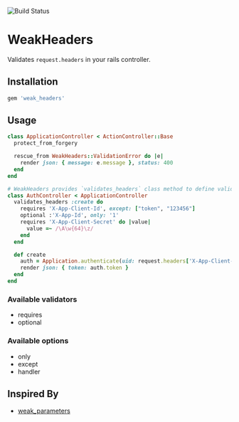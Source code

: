 ![Build Status](https://api.travis-ci.org/kenchan0130/weak_headers.png)

# WeakHeaders
Validates `request.headers` in your rails controller.

## Installation
```ruby
gem 'weak_headers'
```

## Usage
```ruby
class ApplicationController < ActionController::Base
  protect_from_forgery

  rescue_from WeakHeaders::ValidationError do |e|
    render json: { message: e.message }, status: 400
  end
end

# WeakHeaders provides `validates_headers` class method to define validations.
class AuthController < ApplicationController
  validates_headers :create do
    requires 'X-App-Client-Id', except: ["token", "123456"]
    optional :'X-App-Id', only: '1'
    requires 'X-App-Client-Secret' do |value|
      value =~ /\A\w{64}\z/
    end
  end

  def create
    auth = Application.authenticate(uid: request.headers['X-App-Client-Id'], secret: request.headers['X-App-Client-Secret'])
    render json: { token: auth.token }
  end
end
```

### Available validators
- requires
- optional

### Available options
- only
- except
- handler

## Inspired By
- [weak_parameters](https://github.com/r7kamura/weak_parameters)

